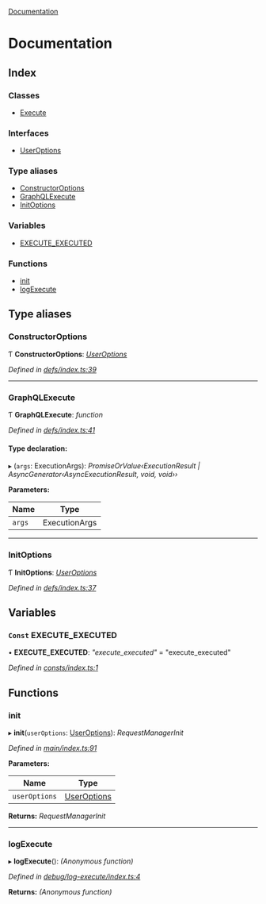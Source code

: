 [Documentation](README.md)

# Documentation

## Index

### Classes

* [Execute](classes/execute.md)

### Interfaces

* [UserOptions](interfaces/useroptions.md)

### Type aliases

* [ConstructorOptions](README.md#constructoroptions)
* [GraphQLExecute](README.md#graphqlexecute)
* [InitOptions](README.md#initoptions)

### Variables

* [EXECUTE_EXECUTED](README.md#const-execute_executed)

### Functions

* [init](README.md#init)
* [logExecute](README.md#logexecute)

## Type aliases

###  ConstructorOptions

Ƭ **ConstructorOptions**: *[UserOptions](interfaces/useroptions.md)*

*Defined in [defs/index.ts:39](https://github.com/badbatch/graphql-box/blob/9b69bf3/packages/execute/src/defs/index.ts#L39)*

___

###  GraphQLExecute

Ƭ **GraphQLExecute**: *function*

*Defined in [defs/index.ts:41](https://github.com/badbatch/graphql-box/blob/9b69bf3/packages/execute/src/defs/index.ts#L41)*

#### Type declaration:

▸ (`args`: ExecutionArgs): *PromiseOrValue‹ExecutionResult | AsyncGenerator‹AsyncExecutionResult, void, void››*

**Parameters:**

Name | Type |
------ | ------ |
`args` | ExecutionArgs |

___

###  InitOptions

Ƭ **InitOptions**: *[UserOptions](interfaces/useroptions.md)*

*Defined in [defs/index.ts:37](https://github.com/badbatch/graphql-box/blob/9b69bf3/packages/execute/src/defs/index.ts#L37)*

## Variables

### `Const` EXECUTE_EXECUTED

• **EXECUTE_EXECUTED**: *"execute_executed"* = "execute_executed"

*Defined in [consts/index.ts:1](https://github.com/badbatch/graphql-box/blob/9b69bf3/packages/execute/src/consts/index.ts#L1)*

## Functions

###  init

▸ **init**(`userOptions`: [UserOptions](interfaces/useroptions.md)): *RequestManagerInit*

*Defined in [main/index.ts:91](https://github.com/badbatch/graphql-box/blob/9b69bf3/packages/execute/src/main/index.ts#L91)*

**Parameters:**

Name | Type |
------ | ------ |
`userOptions` | [UserOptions](interfaces/useroptions.md) |

**Returns:** *RequestManagerInit*

___

###  logExecute

▸ **logExecute**(): *(Anonymous function)*

*Defined in [debug/log-execute/index.ts:4](https://github.com/badbatch/graphql-box/blob/9b69bf3/packages/execute/src/debug/log-execute/index.ts#L4)*

**Returns:** *(Anonymous function)*
